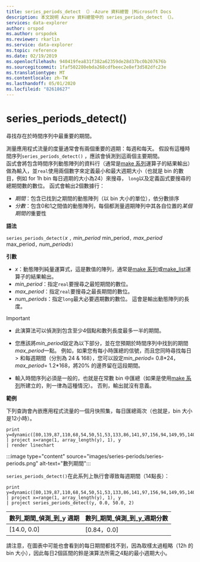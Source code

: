 ```yaml
---
title: series_periods_detect （）-Azure 資料總管 |Microsoft Docs
description: 本文說明 Azure 資料總管中的 series_periods_detect （）。
services: data-explorer
author: orspod
ms.author: orspodek
ms.reviewer: rkarlin
ms.service: data-explorer
ms.topic: reference
ms.date: 02/19/2019
ms.openlocfilehash: 940419fea831f382a62359de28d37bc0b207676b
ms.sourcegitcommit: 1faf502280ebda268cdfbeec2e8ef3d582dfc23e
ms.translationtype: MT
ms.contentlocale: zh-TW
ms.lasthandoff: 05/01/2020
ms.locfileid: "82618627"
---
```

# <a name="series_periods_detect"></a>series_periods_detect()

尋找存在於時間序列中最重要的期間。  

測量應用程式流量的度量通常會有兩個重要的週期：每週和每天。 假設有這種時間序列`series_periods_detect()` ，應該會偵測到這兩個主要期間。  
函式會將包含時間序列動態陣列的資料行（通常是[make 系列](make-seriesoperator.md)運算子的結果輸出）做為輸入，並`real`使用兩個數字來定義最小和最大週期大小（也就是 bin 的數目，例如 for 1h bin 每日週期的大小為24）來搜尋， `long`以及定義函式要搜尋的總期間數的數位。 函式會輸出2個數據行：
* *期間*：包含已找到之期間的動態陣列（以 bin 大小的單位），依分數排序
* *分數*：包含0和1之間值的動態陣列，每個都測量週期陣列中其各自位置的*某個期間的*重要性
 
**語法**

`series_periods_detect(`*x* `,` *min_period* min_period`,` *max_period* max_period`,` *num_periods*`)`

**引數**

* *x*：動態陣列純量運算式，這是數值的陣列，通常是[make 系列](make-seriesoperator.md)或[make_list](makelist-aggfunction.md)運算子的結果輸出。
* *min_period*：指定`real`要搜尋之最短期間的數位。
* *max_period*：指定`real`要搜尋之最長期間的數位。
* *num_periods*：指定`long`最大必要週期數的數位。 這會是輸出動態陣列的長度。

> [!IMPORTANT]
> * 此演算法可以偵測到包含至少4個點和數列長度最多一半的期間。 
>
> * 您應該將*min_period*設定為以下部分，並在您預期於時間序列中找到的期間*max_period*一點。 例如，如果您有每小時匯總的信號，而且您同時尋找每日 > 和每週期間（分別為 24 & 168），您可以設定*min_period*= 0.8\*24， *max_period*= 1.2\*168，將20% 的邊界留在這段期間。
>
> * 輸入時間序列必須是一般的，也就是在常數 bin 中匯總（如果是使用[make 系列](make-seriesoperator.md)所建立的，則一律為這種情況）。 否則，輸出就沒有意義。


**範例**

下列查詢會內嵌應用程式流量的一個月快照集，每日匯總兩次（也就是，bin 大小是12小時）。

```kusto
print y=dynamic([80,139,87,110,68,54,50,51,53,133,86,141,97,156,94,149,95,140,77,61,50,54,47,133,72,152,94,148,105,162,101,160,87,63,53,55,54,151,103,189,108,183,113,175,113,178,90,71,62,62,65,165,109,181,115,182,121,178,114,170])
| project x=range(1, array_length(y), 1), y  
| render linechart 
```

:::image type="content" source="images/series-periods/series-periods.png" alt-text="數列期間":::

`series_periods_detect()`在此系列上執行會導致每週期間（14點長）：

```kusto
print y=dynamic([80,139,87,110,68,54,50,51,53,133,86,141,97,156,94,149,95,140,77,61,50,54,47,133,72,152,94,148,105,162,101,160,87,63,53,55,54,151,103,189,108,183,113,175,113,178,90,71,62,62,65,165,109,181,115,182,121,178,114,170])
| project x=range(1, array_length(y), 1), y  
| project series_periods_detect(y, 0.0, 50.0, 2)
```

| 數列\_期間\_偵測\_到\_y 週期  | 數列\_期間\_偵測\_到\_y\_週期分數 |
|-------------|-------------------|
| [14.0, 0.0] | [0.84，0.0]  |


請注意，在圖表中可能也會看到的每日期間都找不到，因為取樣太過粗略（12h 的 bin 大小），因此每日2個區間的鈴是演算法所需之4點的最小週期大小。